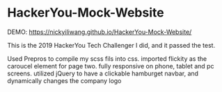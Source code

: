 # HackerYou-Mock-Website

DEMO: https://nickyiliwang.github.io/HackerYou-Mock-Website/

This is the 2019 HackerYou Tech Challenger I did, and it passed the test.

Used Prepros to compile my scss fils into css.
imported flickity as the caroucel element for page two.
fully responsive on phone, tablet and pc screens.
utilized jQuery to have a clickable hamburget navbar, and dynamically changes the company logo
